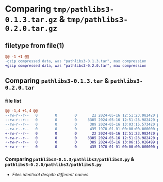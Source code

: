# Comparing `tmp/pathlibs3-0.1.3.tar.gz` & `tmp/pathlibs3-0.2.0.tar.gz`

## filetype from file(1)

```diff
@@ -1 +1 @@
-gzip compressed data, was "pathlibs3-0.1.3.tar", max compression
+gzip compressed data, was "pathlibs3-0.2.0.tar", max compression
```

## Comparing `pathlibs3-0.1.3.tar` & `pathlibs3-0.2.0.tar`

### file list

```diff
@@ -1,4 +1,4 @@
--rw-r--r--   0        0        0       22 2024-05-16 12:51:23.982420 pathlibs3-0.1.3/pathlibs3/__init__.py
--rw-r--r--   0        0        0     3305 2024-05-16 12:51:23.982420 pathlibs3-0.1.3/pathlibs3/pathlibs3.py
--rw-r--r--   0        0        0      389 2024-05-16 13:03:15.573420 pathlibs3-0.1.3/pyproject.toml
--rw-r--r--   0        0        0      435 1970-01-01 00:00:00.000000 pathlibs3-0.1.3/PKG-INFO
+-rw-r--r--   0        0        0       22 2024-05-16 12:51:23.982420 pathlibs3-0.2.0/pathlibs3/__init__.py
+-rw-r--r--   0        0        0     3305 2024-05-16 12:51:23.982420 pathlibs3-0.2.0/pathlibs3/pathlibs3.py
+-rw-r--r--   0        0        0      389 2024-05-16 13:06:15.026499 pathlibs3-0.2.0/pyproject.toml
+-rw-r--r--   0        0        0      435 1970-01-01 00:00:00.000000 pathlibs3-0.2.0/PKG-INFO
```

### Comparing `pathlibs3-0.1.3/pathlibs3/pathlibs3.py` & `pathlibs3-0.2.0/pathlibs3/pathlibs3.py`

 * *Files identical despite different names*

